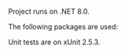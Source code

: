 Project runs on .NET 8.0.

The following packages are used:
    <PackageReference Include="Microsoft.AspNetCore.OpenApi" Version="8.0.18" />
    <PackageReference Include="Microsoft.EntityFrameworkCore.InMemory" Version="9.0.7" />
    <PackageReference Include="Swashbuckle.AspNetCore" Version="6.6.2" />

Unit tests are on xUnit 2.5.3.

